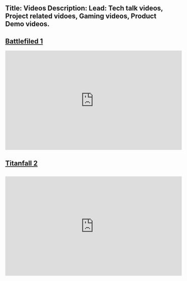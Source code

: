 Title: Videos
Description:
Lead: Tech talk videos,  Project related vidoes, Gaming videos, Product Demo videos.
---


<p>
<h2> <a href="https://en.wikipedia.org/wiki/Battlefield_1"> Battlefiled 1 </a> </h2>
 <iframe width="560"
         height="315"
         frameborder="0"
         allow="autoplay; encrypted-media"
         allowfullscreen
         src="https://www.youtube.com/embed/9i2LVL4i55w">
</iframe>
</p>

<p>
<h2> <a href="https://en.wikipedia.org/wiki/Titanfall_2">Titanfall 2 </a> <h2>
 <iframe width="560"
         height="315"
         frameborder="0"
         allow="autoplay; encrypted-media"
         allowfullscreen
         src="https://www.youtube.com/embed/apFeD14LeUc">
</iframe>
</p>




<!-- <p><iframe style="display:inline-block; height: 2622px" frameborder="0" scrolling="no" src="https://www.youtube.com/watch?v=9i2LVL4i55w" width="100%"></iframe></p>

 <iframe width="420" height="315" frameborder="0" allowfullscreen scrolling="no" 
src="https://www.youtube.com/watch?v=9i2LVL4i55w">
</iframe> -->

